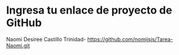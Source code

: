 # Ingresa tu enlace de proyecto de GitHub
Naomi Desiree Castillo Trinidad- https://github.com/nomijsjs/Tarea-Naomi.git
